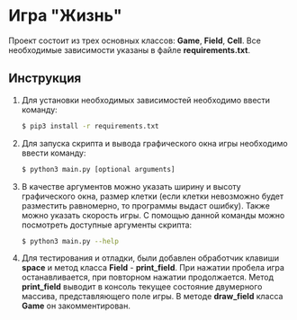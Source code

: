 # Игра "Жизнь"

Проект состоит из трех основных классов: **Game**, **Field**, **Cell**.
Все необходимые зависимости указаны в файле **requirements.txt**. 
## Инструкция
1) Для установки необходимых зависимостей необходимо ввести команду:
    ```sh
    $ pip3 install -r requirements.txt
    ```
2) Для запуска скрипта и вывода графического окна игры необходимо ввести команду:
    ```sh
    $ python3 main.py [optional arguments]
    ```
3) В качестве аргументов можно указать ширину и высоту графического окна, размер клетки (если клетки невозможно будет разместить равномерно, то программы выдаст ошибку). Также можно указать скорость игры. С помощью данной команды можно посмотреть доступные аргументы скрипта:
    ```sh
    $ python3 main.py --help 
    ```
4) Для тестирования и отладки, были добавлен обработчик клавиши **space** и метод класса **Field** - **print_field**. При нажатии пробела игра останавливается, при повторном нажатии продолжается. Метод **print_field** выводит в консоль текущее состояние двумерного массива, представляющего поле игры. В методе **draw_field** класса **Game** он закомментирован. 
 
